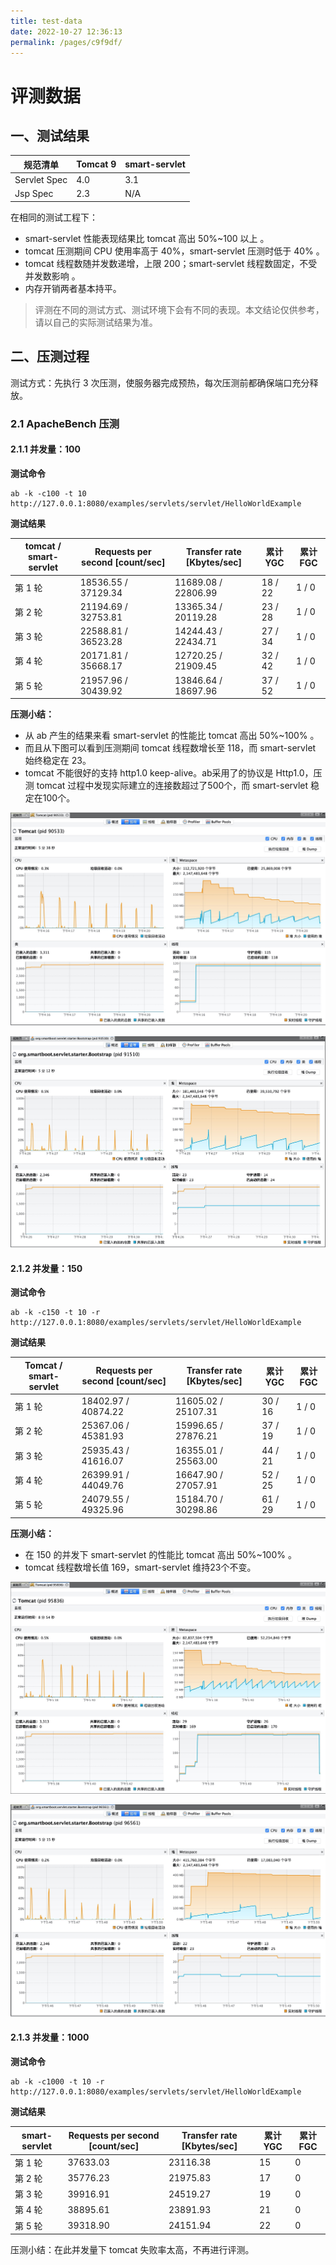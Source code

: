 ```yaml
---
title: test-data
date: 2022-10-27 12:36:13
permalink: /pages/c9f9df/
---
```

# 评测数据

## 一、测试结果

| 规范清单     | Tomcat 9 | smart-servlet |
| ------------ | -------- | ------------- |
| Servlet Spec | 4.0      | 3.1           |
| Jsp Spec     | 2.3      | N/A           |

在相同的测试工程下：

- smart-servlet 性能表现结果比 tomcat 高出 50%~100 以上 。
- tomcat 压测期间 CPU 使用率高于 40%，smart-servlet 压测时低于 40% 。
- tomcat 线程数随并发数递增，上限 200；smart-servlet 线程数固定，不受并发数影响 。
- 内存开销两者基本持平。

> 评测在不同的测试方式、测试环境下会有不同的表现。本文结论仅供参考，请以自己的实际测试结果为准。

## 二、压测过程

测试方式：先执行 3 次压测，使服务器完成预热，每次压测前都确保端口充分释放。

### 2.1 ApacheBench 压测

#### 2.1.1 并发量：100

**测试命令**

```shell
ab -k -c100 -t 10 http://127.0.0.1:8080/examples/servlets/servlet/HelloWorldExample
```

**测试结果**

| tomcat / smart-servlet | Requests per second [count/sec] | Transfer rate [Kbytes/sec] | 累计YGC | 累计FGC |
| ---------------------- | ------------------------------- | -------------------------- | ------- | ------- |
| 第 1 轮                | 18536.55 / 37129.34             | 11689.08 / 22806.99        | 18 / 22 | 1 / 0   |
| 第 2 轮                | 21194.69 / 32753.81             | 13365.34 / 20119.28        | 23 / 28 | 1 / 0   |
| 第 3 轮                | 22588.81 / 36523.28             | 14244.43 / 22434.71        | 27 / 34 | 1 / 0   |
| 第 4 轮                | 20171.81 / 35668.17             | 12720.25 / 21909.45        | 32 / 42 | 1 / 0   |
| 第 5 轮                | 21957.96 / 30439.92             | 13846.64 / 18697.96        | 37 / 52 | 1 / 0   |

**压测小结：**

- 从 ab 产生的结果来看 smart-servlet 的性能比 tomcat 高出 50%~100% 。
- 而且从下图可以看到压测期间 tomcat 线程数增长至 118，而 smart-servlet 始终稳定在 23。
- tomcat 不能很好的支持 http1.0 keep-alive。ab采用了的协议是 Http1.0，压测 tomcat 过程中发现实际建立的连接数超过了500个，而 smart-servlet 稳定在100个。

![](ab_tomcat.jpeg)

![](ab_smart-servlet.jpeg)

#### 2.1.2 并发量：150

**测试命令**

```shell
ab -k -c150 -t 10 -r http://127.0.0.1:8080/examples/servlets/servlet/HelloWorldExample
```

**测试结果**

| Tomcat / smart-servlet | Requests per second [count/sec] | Transfer rate [Kbytes/sec] | 累计YGC | 累计FGC |
| ---------------------- | ------------------------------- | -------------------------- | ------- | ------- |
| 第 1 轮                | 18402.97 / 40874.22             | 11605.02 / 25107.31        | 30 / 16 | 1 / 0   |
| 第 2 轮                | 25367.06 / 45381.93             | 15996.65 / 27876.21        | 37 / 19 | 1 / 0   |
| 第 3 轮                | 25935.43 / 41616.07             | 16355.01 / 25563.00        | 44 / 21 | 1 / 0   |
| 第 4 轮                | 26399.91 / 44049.76             | 16647.90 / 27057.91        | 52 / 25 | 1 / 0   |
| 第 5 轮                | 24079.55 / 49325.96             | 15184.70 / 30298.86        | 61 / 29 | 1 / 0   |

**压测小结：**

- 在 150 的并发下 smart-servlet 的性能比 tomcat 高出 50%~100% 。
- tomcat 线程数增长值 169，smart-servlet 维持23个不变。

![](ab_tomcat_150.jpeg)

![](ab_smart-servlet_150.jpeg)

#### 2.1.3 并发量：1000

**测试命令**

```shell
ab -k -c1000 -t 10 -r http://127.0.0.1:8080/examples/servlets/servlet/HelloWorldExample
```

**测试结果**

| smart-servlet | Requests per second [count/sec] | Transfer rate [Kbytes/sec] | 累计YGC | 累计FGC |
| ------------- | ------------------------------- | -------------------------- | ------- | ------- |
| 第 1 轮       | 37633.03                        | 23116.38                   | 15      | 0       |
| 第 2 轮       | 35776.23                        | 21975.83                   | 17      | 0       |
| 第 3 轮       | 39916.91                        | 24519.27                   | 19      | 0       |
| 第 4 轮       | 38895.61                        | 23891.93                   | 21      | 0       |
| 第 5 轮       | 39318.90                        | 24151.94                   | 22      | 0       |

压测小结：在此并发量下 tomcat 失败率太高，不再进行评测。

